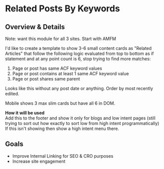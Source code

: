 # Related Posts By Keywords

## Overview & Details

Note: want this module for all 3 sites. Start with AMFM

I'd like to create a template to show 3-6 small content cards as "Related Articles" that follow the following logic evaluated from top to bottom as if statement and at any point count is 6, stop trying to find more matches:

1. Page or post has same ACF keyword values  
2. Page or post contains at least 1 same ACF keyword value  
3. Page or post shares same parent

Looks like this without any post date or anything. Order by most recently edited.

Mobile shows 3 max slim cards but have all 6 in DOM.  

**How it will be used**  
Add this to the footer and show it only for blogs and low intent pages (still trying to sort out how exactly to sort low from high intent programmatically)  
If this isn't showing then show a high intent menu there.

## Goals

* Improve Internal Linking for SEO & CRO purposes  
* Increase site engagement
